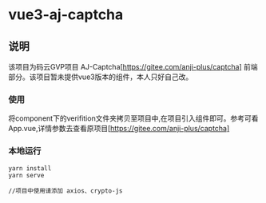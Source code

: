 # vue3-aj-captcha

## 说明

该项目为码云GVP项目 AJ-Captcha[https://gitee.com/anji-plus/captcha] 前端部分。该项目暂未提供vue3版本的组件，本人只好自己改。

### 使用

将component下的verifition文件夹拷贝至项目中,在项目引入组件即可。参考可看App.vue,详情参数去查看原项目[https://gitee.com/anji-plus/captcha]

### 本地运行

```
yarn install
yarn serve

//项目中使用请添加 axios、crypto-js
```

